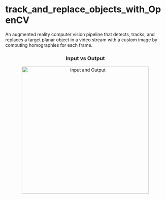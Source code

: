 # track_and_replace_objects_with_OpenCV
An augmented reality computer vision pipeline that detects, tracks, and replaces a target planar object in a video stream with a custom image by computing homographies for each frame.

<div align="center">
  <h3>Input vs Output</h3>
  <img src="./data/gifs/input_output.gif" width="400" alt="Input and Output">
</div>
